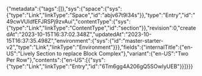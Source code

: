 {"metadata":{"tags":[]},"sys":{"space":{"sys":{"type":"Link","linkType":"Space","id":"abjv67t9l34s"}},"type":"Entry","id":"49cwVUIdfEFJRSPj9zvAui","contentType":{"sys":{"type":"Link","linkType":"ContentType","id":"section"}},"revision":0,"createdAt":"2023-10-15T16:37:02.348Z","updatedAt":"2023-10-15T16:37:35.498Z","environment":{"sys":{"id":"master-starter-v2","type":"Link","linkType":"Environment"}}},"fields":{"internalTitle":{"en-US":"Lively Section to replace Block Complex"},"variant":{"en-US":"Two Per Row"},"contents":{"en-US":[{"sys":{"type":"Link","linkType":"Entry","id":"6Tm6gg4A206gQ5SOwIyUEB"}}]}}}